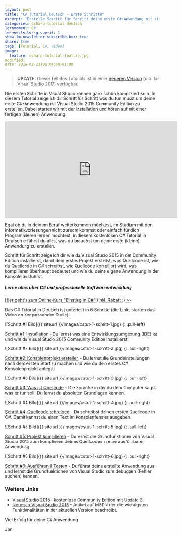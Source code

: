 ```yaml
---
layout: post
title: "C# Tutorial Deutsch - Erste Schritte"
excerpt: "Erstelle Schritt für Schritt deine erste C#-Anwendung mit Visual Studio 2015 Community Edition."
categories: csharp-tutorial-deutsch
lernmoment: C#
lm-newsletter-group-id: 1
show-lm-newsletter-subscribe-box: true
share: true
tags: [Tutorial, C#, Video]
image:
  feature: csharp-tutorial-feature.jpg
modified:
date: 2016-02-21T06:00:00+01:00
---
```


> **UPDATE:** Dieser Teil des Tutorials ist in einer [neueren Version](/csharp-tutorial-deutsch/erste-schritte-visual-studio-2017/) (u.a. für Visual Studio 2017) verfügbar.

Die ersten Schritte in Visual Studio können ganz schön kompliziert sein. In diesem Tutorial zeige ich dir Schritt für Schritt was du tun musst um deine erste C#-Anwendung mit Visual Studio 2015 Community Edition zu erstellen. Dabei starten wir mit der Installation und hören auf mit einer fertigen (kleinen) Anwendung.

<iframe width="560" height="315" src="https://www.youtube.com/embed/rtilizFAldA" frameborder="0" allowfullscreen></iframe>

Egal ob du in deinem Beruf weiterkommen möchtest, im Studium mit den Informatikvorlesungen nicht zurecht kommst oder einfach für dich Programmieren lernen möchtest, in diesem kostenlosen C# Tutorial in Deutsch erfährst du alles, was du brauchst um deine erste (kleine) Anwendung zu erstellen. 

Schritt für Schritt zeige ich dir wie du Visual Studio 2015 in der Community Edition installierst, damit dein erstes Projekt erstellst, was Quellcode ist, wie du Quellcode in C# schreibst, wie Quellcode kompiliert wird, was kompilieren überhaupt bedeutet und wie du deine eigene Anwendung in der Konsole ausführst. 

<div class="subscribe-notice">
<h5>Lerne alles über C# und professionelle Softwareentwicklung</h5>
<a markdown="0" href="https://www.udemy.com/einstieg-in-csharp-software-programmieren-wie-ein-profi/?couponCode=UCSK_LM2016-110" class="notice-button">Hier geht's zum Online-Kurs "Einstieg in C#" (inkl. Rabatt ;) >></a>
</div>

Das C# Tutorial in Deutsch ist unterteilt in 6 Schritte (die Links starten das Video an der passenden Stelle):

![Schritt #1 Bild]({{ site.url }}/images/cstut-1-schritt-1.jpg)
{: .pull-left}

[Schritt #1: Installation](https://youtu.be/rtilizFAldA?list=PLP2TrPpx5VNkr-wmkjguVZAvN4T5EPJbF&t=24) - Du lernst was eine Entwicklungsumgebung (IDE) ist und wie du Visual Studio 2015 Community Edition installierst.

![Schritt #2 Bild]({{ site.url }}/images/cstut-1-schritt-2.jpg)
{: .pull-right}

[Schritt #2: Konsolenprojekt erstellen](https://youtu.be/rtilizFAldA?list=PLP2TrPpx5VNkr-wmkjguVZAvN4T5EPJbF&t=248) - Du lernst die Grundeinstellungen nach dem ersten Start zu machen und wie du dein erstes C# Konsolenprojekt anlegst.

![Schritt #3 Bild]({{ site.url }}/images/cstut-1-schritt-3.jpg)
{: .pull-left}

[Schritt #3: Was ist Quellcode](https://youtu.be/rtilizFAldA?list=PLP2TrPpx5VNkr-wmkjguVZAvN4T5EPJbF&t=518) - Die Sprache in der du dem Computer sagst, was er tun soll. Du lernst du absoluten Grundlagen kennen.

![Schritt #4 Bild]({{ site.url }}/images/cstut-1-schritt-4.jpg)
{: .pull-right}

[Schritt #4: Quellcode schreiben](https://youtu.be/rtilizFAldA?list=PLP2TrPpx5VNkr-wmkjguVZAvN4T5EPJbF&t=756) - Du schreibst deinen ersten Quellcode in C#. Damit kannst du einen Text im Konsolenfenster ausgeben.
 
![Schritt #5 Bild]({{ site.url }}/images/cstut-1-schritt-5.jpg)
{: .pull-left}

[Schritt #5: Projekt kompilieren](https://youtu.be/rtilizFAldA?list=PLP2TrPpx5VNkr-wmkjguVZAvN4T5EPJbF&t=1304) - Du lernst die Grundfunktionen von Visual Studio 2015 zum kompilieren deines Quellcodes in eine ausführbare Anwendung.

![Schritt #6 Bild]({{ site.url }}/images/cstut-1-schritt-6.jpg)
{: .pull-right}

[Schritt #6: Ausführen & Testen](https://youtu.be/rtilizFAldA?list=PLP2TrPpx5VNkr-wmkjguVZAvN4T5EPJbF&t=1767) - Du führst deine erstellte Anwendung aus und lernst die Grundfunktionen von Visual Studio zum debuggen (Fehler suchen) kennen.

### Weitere Links

 - [Visual Studio 2015](https://www.visualstudio.com/downloads/#visual-studio-community-2015-with-update-3-free) - kostenlose Community Edition mit Update 3.
 - [Neues in Visual Studio 2015](https://msdn.microsoft.com/de-de/library/bb386063.aspx) - Artikel auf MSDN der die wichtigsten Funktionalitäten in der aktuellen Version beschreibt.

Viel Erfolg für deine C# Anwendung

Jan
